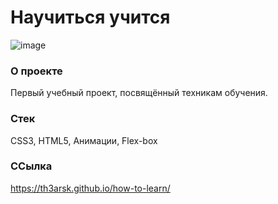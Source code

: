 # Научиться учится

![image](https://github.com/th3arsk/how-to-learn/assets/113641519/d47d36eb-6b21-416f-9475-26ec423faf1e)

### О проекте

Первый учебный проект, посвящённый техникам обучения.

### Стек

CSS3, HTML5, Анимации, Flex-box

### ССылка

https://th3arsk.github.io/how-to-learn/
